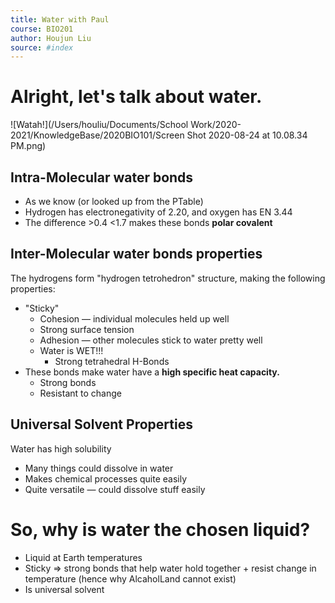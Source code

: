 ```yaml
---
title: Water with Paul
course: BIO201
author: Houjun Liu
source: #index
---
```


# Alright, let's talk about water.

![Watah!](/Users/houliu/Documents/School Work/2020-2021/KnowledgeBase/2020BIO101/Screen Shot 2020-08-24 at 10.08.34 PM.png)

## Intra-Molecular water bonds

* As we know (or looked up from the PTable)
* Hydrogen has electronegativity of 2.20, and oxygen has EN 3.44
* The difference >0.4 <1.7 makes these bonds **polar covalent**

## Inter-Molecular water bonds properties

The hydrogens form "hydrogen tetrohedron" structure, making the following properties:

* "Sticky"
    * Cohesion — individual molecules held up well
    * Strong surface tension
    * Adhesion — other molecules stick to water pretty well
    * Water is WET!!!
        * Strong tetrahedral H-Bonds
* These bonds make water have a **high specific heat capacity.**
    * Strong bonds
    * Resistant to change
    
## Universal Solvent Properties

Water has high solubility

* Many things could dissolve in water
* Makes chemical processes quite easily
* Quite versatile — could dissolve stuff easily

# So, why is water the chosen liquid?
* Liquid at Earth temperatures
* Sticky => strong bonds that help water hold together + resist change in temperature (hence why AlcaholLand cannot exist)
* Is universal solvent
